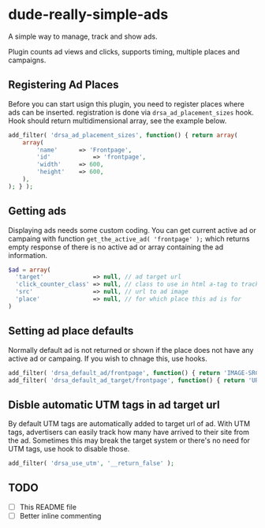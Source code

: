 # dude-really-simple-ads
A simple way to manage, track and show ads.

Plugin counts ad views and clicks, supports timing, multiple places and campaigns.

## Registering Ad Places

Before you can start usign this plugin, you need to register places where ads can be inserted. registration is done via `drsa_ad_placement_sizes` hook. Hook should return multidimensional array, see the example below.

```php
add_filter( 'drsa_ad_placement_sizes', function() { return array(
	array(
		'name'		=> 'Frontpage',
		'id'			=> 'frontpage',
		'width'		=> 600,
		'height'	=> 600,
	),
); } );
```

## Getting ads

Displaying ads needs some custom coding. You can get current active ad or campaing with function `get_the_active_ad( 'frontpage' );` which returns empty response of there is no active ad or array containing the ad information.

```php
$ad = array(
  'target'              => null, // ad target url
  'click_counter_class' => null, // class to use in html a-tag to track clicks
  'src'                 => null, // url to ad image
  'place'               => null, // for which place this ad is for
)
```

## Setting ad place defaults

Normally default ad is not returned or shown if the place does not have any active ad or campaing. If you wish to chnage this, use hooks.

```php
add_filter( 'drsa_default_ad/frontpage', function() { return 'IMAGE-SRC'; } );
add_filter( 'drsa_default_ad_target/frontpage', function() { return 'URL'; } );
```

## Disble automatic UTM tags in ad target url

By default UTM tags are automatically added to target url of ad. With UTM tags, advertisers can easily track how many have arrived to their site from the ad. Sometimes this may break the target system or there's no need for UTM tags, use hook to disable those.

```php
add_filter( 'drsa_use_utm', '__return_false' );
```

## TODO

- [ ] This README file
- [ ] Better inline commenting
